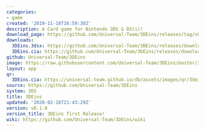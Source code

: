 ```yaml
---
categories:
- game
created: '2019-11-18T16:59:30Z'
description: A Card game for Nintendo 3DS & DS(i)!
download_page: https://github.com/Universal-Team/3DEins/releases/tag/v0.1.0
downloads:
  3DEins.3dsx: https://github.com/Universal-Team/3DEins/releases/download/v0.1.0/3DEins.3dsx
  3DEins.cia: https://github.com/Universal-Team/3DEins/releases/download/v0.1.0/3DEins.cia
github: Universal-Team/3DEins
image: https://raw.githubusercontent.com/Universal-Team/3DEins/master/3ds/app/banner.png
layout: app
qr:
  3DEins.cia: https://universal-team.github.io/db/assets/images/qr/3deins.cia.png
source: https://github.com/Universal-Team/3DEins
system: 3DS
title: 3DEins
updated: '2020-02-16T21:43:29Z'
version: v0.1.0
version_title: 3DEins first Release!
wiki: https://github.com/Universal-Team/3DEins/wiki
---
```

